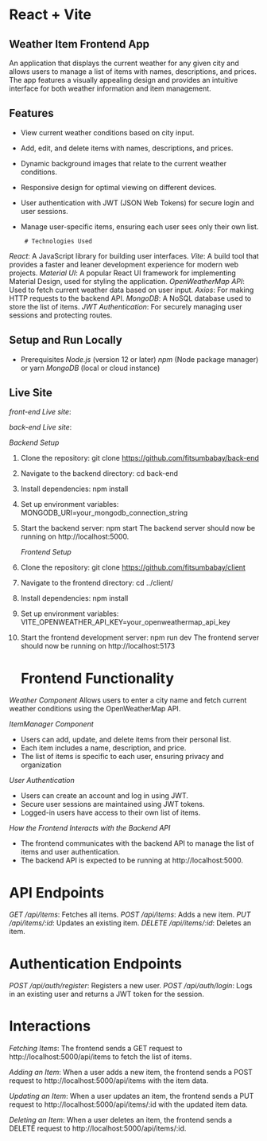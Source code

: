 # React + Vite


## Weather Item Frontend App
An application that displays the current weather for any given city and allows users to manage a list of items with names, descriptions, and prices. The app features a visually appealing design and provides an intuitive interface for both weather information and item management.

## Features
- View current weather conditions based on city input.
- Add, edit, and delete items with names, descriptions, and prices.
- Dynamic background images that relate to the current weather conditions.
- Responsive design for optimal viewing on different devices.
- User authentication with JWT (JSON Web Tokens) for secure login and user sessions.
- Manage user-specific items, ensuring each user sees only their own list.


       # Technologies Used
*React*: A JavaScript library for building user interfaces.
*Vite*: A build tool that provides a faster and leaner development experience for modern web projects.
*Material UI*: A popular React UI framework for implementing Material Design, used for styling the application.
*OpenWeatherMap API*: Used to fetch current weather data based on user input.
*Axios*: For making HTTP requests to the backend API.
*MongoDB*: A NoSQL database used to store the list of items.
*JWT Authentication*: For securely managing user sessions and protecting routes.

## Setup and Run Locally
   - Prerequisites
*Node.js* (version 12 or later)
*npm* (Node package manager) or yarn
*MongoDB* (local or cloud instance)

 ## Live Site
 *front-end Live site*:

 *back-end Live site*:


 *Backend Setup*
1. Clone the repository:
   git clone https://github.com/fitsumbabay/back-end

2. Navigate to the backend directory:
   cd back-end
3. Install dependencies:
   npm install
4. Set up environment variables:
   MONGODB_URI=your_mongodb_connection_string
5. Start the backend server:
   npm start
  The backend server should now be running on http://localhost:5000.


  
   *Frontend Setup*
1. Clone the repository:
   git clone https://github.com/fitsumbabay/client
2. Navigate to the frontend directory:
  cd ../client/
3. Install dependencies:
  npm install
4. Set up environment variables:
  VITE_OPENWEATHER_API_KEY=your_openweathermap_api_key
5. Start the frontend development server:
  npm run dev
  The frontend server should now be running on http://localhost:5173


    # Frontend Functionality
*Weather Component*
Allows users to enter a city name and fetch current weather conditions using the OpenWeatherMap API.

*ItemManager Component*
- Users can add, update, and delete items from their personal list.
- Each item includes a name, description, and price.
- The list of items is specific to each user, ensuring privacy and organization

*User Authentication*
- Users can create an account and log in using JWT.
- Secure user sessions are maintained using JWT tokens.
- Logged-in users have access to their own list of items.

*How the Frontend Interacts with the Backend API*
 - The frontend communicates with the backend API to manage the list of items and user authentication.
 - The backend API is expected to be running at http://localhost:5000.


# API Endpoints
*GET /api/items*: Fetches all items.
*POST /api/items*: Adds a new item.
*PUT /api/items/:id*: Updates an existing item.
*DELETE /api/items/:id*: Deletes an item.

# Authentication Endpoints
*POST /api/auth/register*: Registers a new user.
*POST /api/auth/login*: Logs in an existing user and returns a JWT token for the session.

 # Interactions
*Fetching Items*: The frontend sends a GET request to http://localhost:5000/api/items to fetch the list of items.

*Adding an Item*: When a user adds a new item, the frontend sends a POST request to http://localhost:5000/api/items with the item data.

*Updating an Item*: When a user updates an item, the frontend sends a PUT request to http://localhost:5000/api/items/:id with the updated item data.

*Deleting an Item*: When a user deletes an item, the frontend sends a DELETE request to http://localhost:5000/api/items/:id.